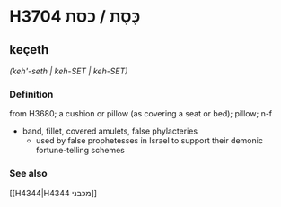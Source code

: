 # H3704 כֶּסֶת / כסת

## keçeth

_(keh'-seth | keh-SET | keh-SET)_

### Definition

from H3680; a cushion or pillow (as covering a seat or bed); pillow; n-f

- band, fillet, covered amulets, false phylacteries
  - used by false prophetesses in Israel to support their demonic fortune-telling schemes

### See also

[[H4344|H4344 מכבני]]
